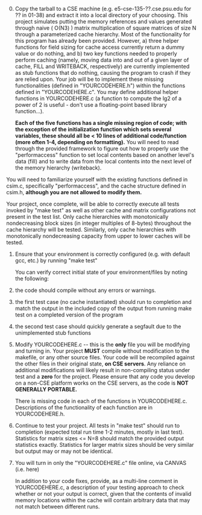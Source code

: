 0) Copy the tarball to a CSE machine (e.g. e5-cse-135-??.cse.psu.edu for ?? in 01-38) and extract it into a local directory of your choosing. This project simulates putting the memory references and values generated through naive ( O(N3) ) matrix multiplication of square matrices of size N through a parameterized cache hierarchy. Most of the functionality for this program has already been provided. However, a) three helper functions for field sizing for cache access currently return a dummy value or do nothing, and b) two key functions needed to properly perform caching (namely, moving data into and out of a given layer of cache, FILL and WRITEBACK, respectively) are currently implemented as stub functions that do nothing, causing the program to crash if they are relied upon. Your job will be to implement these missing functionalities (defined in "YOURCODEHERE.h") within the functions defined in "YOURCODEHERE.c". You may define additional helper functions in YOURCODEHERE.c (a function to compute the lg2 of a power of 2 is useful - don't use a floating-point based library function...).

   **Each of the five functions has a single missing region of code; with the exception of the initialization function which sets several variables, these should all be < 10 lines of additional code/function (more often 1-4, depending on formatting).** You will need to read through the provided framework to figure out how to properly use the "performaccess" function to set local contents based on another level's data (fill) and to write data from the local contents into the next level of the memory hierarchy (writeback).

You will need to familiarize yourself with the existing functions defined in csim.c, specifically "performaccess", and the cache structure defined in csim.h, **although you are not allowed to modify them.**

Your project, once complete, will be able to correctly execute all tests invoked by "make test" as well as other cache and matrix configurations not present in the test list. Only cache hierarchies with monotonically nondecreasing block sizes (in integer multiples of 8-bytes) throughout the cache hierarchy will be tested. Similarly, only cache hierarchies with monotonically nondecreasing capacity from upper to lower caches will be tested.

1) Ensure that your environment is correctly configured (e.g. with default gcc, etc.) by running "make test"

   You can verify correct initial state of your environment/files by noting the following:

1) the code should compile without any errors or warnings.
2) the first test case (no cache instantiated) should run to completion and match the output in the included copy of the output from running make test on a completed version of the program
2) the second test case should quickly generate a segfault due to the unimplemented stub functions
2) Modify YOURCODEHERE.c -- this is the **only** file you will be modifying and turning in. Your project **MUST** compile without modification to the makefile, or any other source files. Your code will be recompiled against the other files in their original state, **on CSE servers**. Any reliance on additional modifications will likely result in non-compiling status under test and a **zero** for the project. Please ensure that any code you develop on a non-CSE platform works on the CSE servers, as the code is **NOT GENERALLY PORTABLE.**

   There is missing code in each of the functions in YOURCODEHERE.c. Descriptions of the functionality of each function are in YOURCODEHERE.h.

3) Continue to test your project. All tests in "make test" should run to completion (expected total run time 1-2 minutes, mostly in last test). Statistics for matrix sizes <= N=8 should match the provided output statistics exactly. Statistics for larger matrix sizes should be very similar but output may or may not be identical.
3) You will turn in only the "YOURCODEHERE.c" file online, via CANVAS (i.e. here)

   In addition to your code fixes, provide, as a multi-line comment in YOURCODEHERE.c, a description of your testing approach to check whether or not your output is correct, given that the contents of invalid memory locations within the cache will contain arbitrary data that may not match between different runs.
